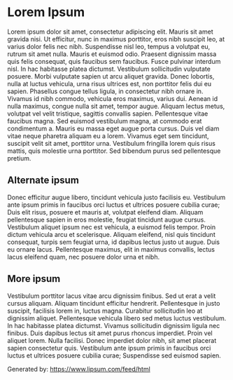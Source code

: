 # Lorem Ipsum

Lorem ipsum dolor sit amet, consectetur adipiscing elit. Mauris sit amet gravida nisi. Ut efficitur, nunc in maximus porttitor, eros nibh suscipit leo, at varius dolor felis nec nibh. Suspendisse nisl leo, tempus a volutpat eu, rutrum sit amet nulla. Mauris et euismod odio. Praesent dignissim massa quis felis consequat, quis faucibus sem faucibus. Fusce pulvinar interdum nisl. In hac habitasse platea dictumst. Vestibulum sollicitudin vulputate posuere. 
Morbi vulputate sapien ut arcu aliquet gravida. Donec lobortis, nulla at luctus vehicula, urna risus ultrices est, non porttitor felis dui eu sapien. Phasellus congue tellus ligula, in consectetur nibh ornare in. Vivamus id nibh commodo, vehicula eros maximus, varius dui. Aenean id nulla maximus, congue nulla sit amet, tempor augue. Aliquam lectus metus, volutpat vel velit tristique, sagittis convallis sapien. Pellentesque vitae faucibus magna. Sed euismod vestibulum magna, at commodo erat condimentum a. Mauris eu massa eget augue porta cursus. Duis vel diam vitae neque pharetra aliquam eu a lorem. Vivamus eget sem tincidunt, suscipit velit sit amet, porttitor urna. Vestibulum fringilla lorem quis risus mattis, quis molestie urna porttitor. Sed bibendum purus sed pellentesque pretium. 


## Alternate ipsum

Donec efficitur augue libero, tincidunt vehicula justo facilisis eu. Vestibulum ante ipsum primis in faucibus orci luctus et ultrices posuere cubilia curae; Duis elit risus, posuere et mauris at, volutpat eleifend diam. Aliquam pellentesque sapien in eros molestie, feugiat tincidunt augue cursus. Vestibulum aliquet ipsum nec est vehicula, a euismod felis tempor. Proin dictum vehicula arcu et scelerisque. Aliquam eleifend, nisl quis tincidunt consequat, turpis sem feugiat urna, id dapibus lectus justo ut augue. Duis eu ornare lacus. Pellentesque maximus, elit in maximus convallis, lectus lacus eleifend quam, nec posuere dolor urna et nibh. 


## More ipsum

Vestibulum porttitor lacus vitae arcu dignissim finibus. Sed ut erat a velit cursus aliquam. Aliquam tincidunt efficitur hendrerit. Pellentesque in justo suscipit, facilisis lorem in, luctus magna. Curabitur sollicitudin leo at dignissim aliquet. Pellentesque vehicula libero sed metus luctus vestibulum. In hac habitasse platea dictumst. Vivamus sollicitudin dignissim ligula nec finibus. Duis dapibus lectus sit amet purus rhoncus imperdiet. Proin vel aliquet lorem. Nulla facilisi. Donec imperdiet dolor nibh, sit amet placerat sapien consectetur quis. Vestibulum ante ipsum primis in faucibus orci luctus et ultrices posuere cubilia curae; Suspendisse sed euismod sapien. 


Generated by: https://www.lipsum.com/feed/html

